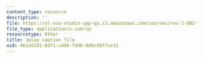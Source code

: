 ```yaml
---
content_type: resource
description: ''
file: https://ol-ocw-studio-app-qa.s3.amazonaws.com/courses/res-2-002-finite-element-procedures-for-solids-and-structures-spring-2010/961a52d18d71c4dbfdd60d6cd8ffce15_4M-ijbL1gsk.srt
file_type: application/x-subrip
resourcetype: Other
title: 3play caption file
uid: 961a52d1-8d71-c4db-fdd6-0d6cd8ffce15
---
```

